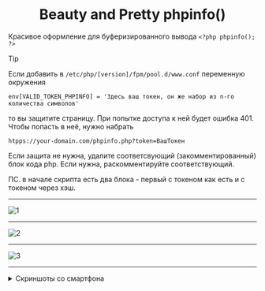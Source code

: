 <h1 align="center" color="#AFFFAF">Beauty and Pretty phpinfo()</h1>

Красивое оформление для буферизированного вывода `<?php phpinfo(); ?>`




> [!TIP]
> Если добавить в     `/etc/php/[version]/fpm/pool.d/www.conf` переменную окружения
>
>     env[VALID_TOKEN_PHPINFO] = 'Здесь ваш токен, он же набор из n-го количества символов'
>
> то вы защитите страницу. При попытке доступа к ней будет ошибка 401. Чтобы попасть в неё, нужно набрать
>
>     htpps://your-domain.com/phpinfo.php?token=ВашТокен
>    
> Если защита не нужна, удалите соответсвующий (закомментированный) блок кода php. Если нужна, раскомментируйте соответствующий.
>
> ПС. в начале скрипта есть два блока - первый с токеном как есть и с токеном через хэш.


<hr>



![1](https://github.com/user-attachments/assets/365cd355-abdf-4773-a498-dad6bd494c1d)



<hr>


![2](https://github.com/user-attachments/assets/69322f92-8226-400d-8512-37ddb8894d34)



<hr>


![3](https://github.com/user-attachments/assets/e29bea63-19b1-45c2-8f5e-8bde748bd1cf)



<hr>


<details>
 <summary>Скриншоты со смартфона</summary>

<table>
  <tr>
    <th><center></center></th>
    <th><center></center></th>
    <th><center></center></th>
    <th><center></center></th>
  </tr>
  <tr>
    <td><center><img src="https://github.com/user-attachments/assets/3866e8bb-ffbe-4dd5-a105-17321894c374" height="400"></center></td>
    <td><center><img src="https://github.com/user-attachments/assets/ed79e2c1-40ba-4aef-96b5-407896c94c30" height="400"></center></td>
    <td><center><img src="https://github.com/user-attachments/assets/6e5ea6bd-74ed-4fb8-b8cb-d07dbcce832f" height="400"></center></td>
    <td><center><img src="https://github.com/user-attachments/assets/c3452d32-0edd-4599-a527-c39bf991ecfb" height="400"></center></td>
  </tr>
</table>

</details>

